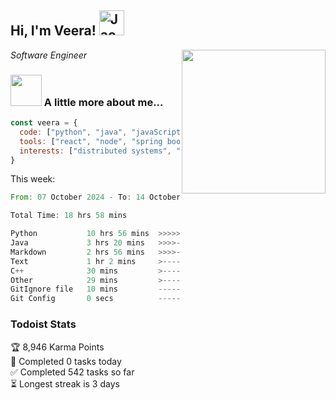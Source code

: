 <h2> Hi, I'm Veera! <img src="https://raw.githubusercontent.com/Tarikul-Islam-Anik/Animated-Fluent-Emojis/master/Emojis/Activities/Jack-O-Lantern.png" alt="Jack-O-Lantern" width="40" height="40" /></h2>
<img align='right' src="https://user-images.githubusercontent.com/74038190/213911110-aedbef38-a29f-4b6b-a65c-11608b4f75a5.gif" width="230">
<p><em>Software Engineer</em></p>


### <img src="https://user-images.githubusercontent.com/74038190/216656963-09118229-8a9e-4af0-910c-c37f35f2e210.gif" width="50"> A little more about me...  

```javascript
const veera = {
  code: ["python", "java", "javaScript", "typeScript", "c++"],
  tools: ["react", "node", "spring boot", "docker", "next.JS", "aws"],
  interests: ["distributed systems", "enterprise software", "parallel computing", "cloud computing", "machine learning", "AI"]
}
```
This week:
<!--START_SECTION:waka-->

```rust
From: 07 October 2024 - To: 14 October 2024

Total Time: 18 hrs 58 mins

Python           10 hrs 56 mins  >>>>>>>>>>>>>>-----------   56.27 %
Java             3 hrs 20 mins   >>>>---------------------   17.15 %
Markdown         2 hrs 56 mins   >>>>---------------------   15.08 %
Text             1 hr 2 mins     >------------------------   05.39 %
C++              30 mins         >------------------------   02.59 %
Other            29 mins         >------------------------   02.51 %
GitIgnore file   10 mins         -------------------------   00.94 %
Git Config       0 secs          -------------------------   00.07 %
```

<!--END_SECTION:waka-->


### Todoist Stats

<!-- TODO-IST:START -->
🏆  8,946 Karma Points           
🌸  Completed 0 tasks today           
✅  Completed 542 tasks so far           
⏳  Longest streak is 3 days
<!-- TODO-IST:END -->
<!--
Profile views:
[![](https://visitcount.itsvg.in/api?id=veeravivekt&label=Profile%20Views&color=1&icon=2&pretty=false)](https://visitcount.itsvg.in)
-->
